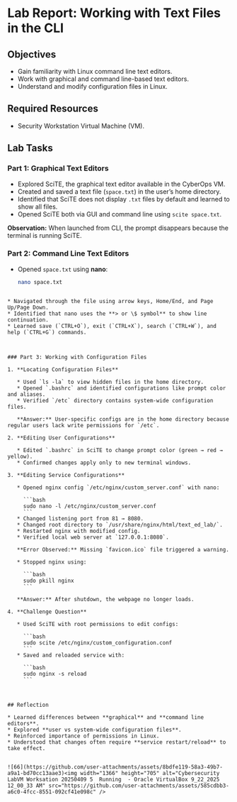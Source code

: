 # Lab Report: Working with Text Files in the CLI

## Objectives
- Gain familiarity with Linux command line text editors.  
- Work with graphical and command line-based text editors.  
- Understand and modify configuration files in Linux.  

## Required Resources
- Security Workstation Virtual Machine (VM).  

## Lab Tasks

### Part 1: Graphical Text Editors
- Explored SciTE, the graphical text editor available in the CyberOps VM.  
- Created and saved a text file (`space.txt`) in the user’s home directory.  
- Identified that SciTE does not display `.txt` files by default and learned to show all files.  
- Opened SciTE both via GUI and command line using `scite space.txt`.  

**Observation:** When launched from CLI, the prompt disappears because the terminal is running SciTE.  



### Part 2: Command Line Text Editors
- Opened `space.txt` using **nano**:  
  ```bash
  nano space.txt
````

* Navigated through the file using arrow keys, Home/End, and Page Up/Page Down.
* Identified that nano uses the **> or \$ symbol** to show line continuation.
* Learned save (`CTRL+O`), exit (`CTRL+X`), search (`CTRL+W`), and help (`CTRL+G`) commands.



### Part 3: Working with Configuration Files

1. **Locating Configuration Files**

   * Used `ls -la` to view hidden files in the home directory.
   * Opened `.bashrc` and identified configurations like prompt color and aliases.
   * Verified `/etc` directory contains system-wide configuration files.

   **Answer:** User-specific configs are in the home directory because regular users lack write permissions for `/etc`.

2. **Editing User Configurations**

   * Edited `.bashrc` in SciTE to change prompt color (green → red → yellow).
   * Confirmed changes apply only to new terminal windows.

3. **Editing Service Configurations**

   * Opened nginx config `/etc/nginx/custom_server.conf` with nano:

     ```bash
     sudo nano -l /etc/nginx/custom_server.conf
     ```
   * Changed listening port from 81 → 8080.
   * Changed root directory to `/usr/share/nginx/html/text_ed_lab/`.
   * Restarted nginx with modified config.
   * Verified local web server at `127.0.0.1:8080`.

   **Error Observed:** Missing `favicon.ico` file triggered a warning.

   * Stopped nginx using:

     ```bash
     sudo pkill nginx
     ```

   **Answer:** After shutdown, the webpage no longer loads.

4. **Challenge Question**

   * Used SciTE with root permissions to edit configs:

     ```bash
     sudo scite /etc/nginx/custom_configuration.conf
     ```
   * Saved and reloaded service with:

     ```bash
     sudo nginx -s reload
     ```



## Reflection

* Learned differences between **graphical** and **command line editors**.
* Explored **user vs system-wide configuration files**.
* Reinforced importance of permissions in Linux.
* Understood that changes often require **service restart/reload** to take effect.


![66](https://github.com/user-attachments/assets/8bdfe119-58a3-49b7-a9a1-bd70cc13aae3)<img width="1366" height="705" alt="Cybersecurity LabVM Worksation 20250409 5  Running  - Oracle VirtualBox 9_22_2025 12_00_33 AM" src="https://github.com/user-attachments/assets/585cdbb3-a6c0-4fcc-8551-092cf41e098c" />



